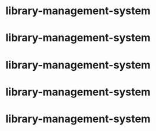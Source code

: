 # library-management-system
# library-management-system
# library-management-system
# library-management-system
# library-management-system

